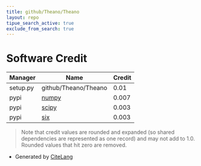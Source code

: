 ```yaml
---
title: github/Theano/Theano
layout: repo
tipue_search_active: true
exclude_from_search: true
---
```

# Software Credit

|Manager|Name|Credit|
|-------|----|------|
|setup.py|github/Theano/Theano|0.01|
|pypi|[numpy](https://www.numpy.org)|0.007|
|pypi|[scipy](https://www.scipy.org)|0.003|
|pypi|[six](https://github.com/benjaminp/six)|0.003|


> Note that credit values are rounded and expanded (so shared dependencies are represented as one record) and may not add to 1.0. Rounded values that hit zero are removed.


- Generated by [CiteLang](https://github.com/vsoch/citelang)
